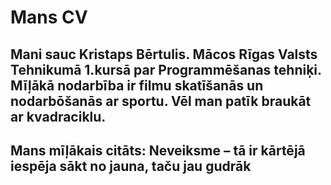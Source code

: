 # Mans CV

## Mani sauc Kristaps Bērtulis. Mācos Rīgas Valsts Tehnikumā 1.kursā par Programmēšanas tehniķi. Mīļākā nodarbība ir filmu skatīšanās un nodarbōšanās ar sportu. Vēl man patīk braukāt ar kvadraciklu.

## Mans mīļākais citāts: **Neveiksme – tā ir kārtējā iespēja sākt no jauna, taču jau gudrāk**

